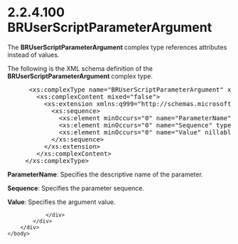 <html dir="LTR" xmlns:mshelp="http://msdn.microsoft.com/mshelp" xmlns:ddue="http://ddue.schemas.microsoft.com/authoring/2003/5" xmlns:xlink="http://www.w3.org/1999/xlink" xmlns:tool="http://www.microsoft.com/tooltip">
    <head>
        <meta http-equiv="Content-Type" content="text/html; CHARSET=utf-8"></meta>
        <meta name="save" content="history"></meta>
        <title>2.2.4.100 BRUserScriptParameterArgument</title>
        <xml>
            <mshelp:toctitle title="2.2.4.100 BRUserScriptParameterArgument"></mshelp:toctitle>
            <mshelp:rltitle title="[MS-SSMDSWS-15]: BRUserScriptParameterArgument"></mshelp:rltitle>
            <mshelp:keyword index="A" term="d146dbc3-e17a-412e-a51c-6d24d164fb3f"></mshelp:keyword>
            <mshelp:attr name="DCSext.ContentType" value="open specification"></mshelp:attr>
            <mshelp:attr name="AssetID" value="d146dbc3-e17a-412e-a51c-6d24d164fb3f"></mshelp:attr>
            <mshelp:attr name="TopicType" value="kbRef"></mshelp:attr>
            <mshelp:attr name="DCSext.Title" value="[MS-SSMDSWS-15]: BRUserScriptParameterArgument" />
        </xml>
    </head>
    <body>
        <div id="header">
            <h1 class="heading">2.2.4.100 BRUserScriptParameterArgument</h1>
        </div>
        <div id="mainSection">
            <div id="mainBody">
                <div id="allHistory" class="saveHistory"></div>
                <div id="sectionSection0" class="section" name="collapseableSection">
                    

<p>The <b>BRUserScriptParameterArgument </b>complex type
references attributes instead of values.</p>

<p>The following is the XML schema definition of the <b>BRUserScriptParameterArgument
</b>complex type.</p>

<dl>
<dd>
<div><pre> &lt;xs:complexType name=&quot;BRUserScriptParameterArgument&quot; xmlns:xs=&quot;http://www.w3.org/2001/XMLSchema&quot;&gt;
   &lt;xs:complexContent mixed=&quot;false&quot;&gt;
     &lt;xs:extension xmlns:q999=&quot;http://schemas.microsoft.com/sqlserver/masterdataservices/2009/09&quot; base=&quot;q999:BRArgument&quot;&gt;
       &lt;xs:sequence&gt;
         &lt;xs:element minOccurs=&quot;0&quot; name=&quot;ParameterName&quot; nillable=&quot;true&quot; type=&quot;xs:string&quot; /&gt;
         &lt;xs:element minOccurs=&quot;0&quot; name=&quot;Sequence&quot; type=&quot;xs:int&quot; /&gt;
         &lt;xs:element minOccurs=&quot;0&quot; name=&quot;Value&quot; nillable=&quot;true&quot; type=&quot;q999:BRArgument&quot; /&gt;
       &lt;/xs:sequence&gt;
     &lt;/xs:extension&gt;
   &lt;/xs:complexContent&gt;
&lt;/xs:complexType&gt;
</pre></div>
</dd></dl>

<p><b>ParameterName</b>: Specifies the descriptive name
of the parameter.</p>

<p><b>Sequence</b>: Specifies the parameter sequence.</p>

<p><b>Value</b>: Specifies the argument value.</p>


                </div>
            </div>
        </div>
    </body>
</html>